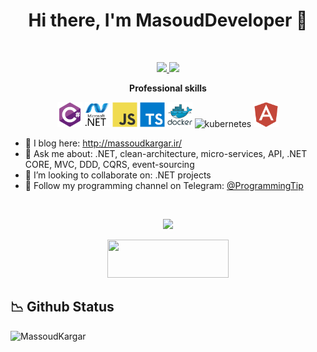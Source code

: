 <h1 align="center">Hi there, I'm MasoudDeveloper 👋</h1>

</br>

<p align="center">
 <a href="https://www.linkedin.com/in/massoud-kargar-531597202/" target="_blank">
  <img src="https://img.icons8.com/fluent/48/000000/linkedin.png" />
 </a>
  
 <a href="https://twitter.com/MasoudKargar_" target="_blank">
  <img src="https://img.icons8.com/fluent/48/000000/twitter.png" />
 </a>
</p>

<p align="center"> 
 <strong>
  Professional skills
  </strong>
</p>

<p align="center"> 
  <img src="https://raw.githubusercontent.com/devicons/devicon/master/icons/csharp/csharp-original.svg" alt="csharp" width="40" height="40" />
  <img src="https://raw.githubusercontent.com/devicons/devicon/master/icons/dot-net/dot-net-original-wordmark.svg" alt="dotnet" width="40" height="40" />
  <img src="https://raw.githubusercontent.com/devicons/devicon/master/icons/javascript/javascript-original.svg" alt="javascript" width="40" height="40" />
  <img src="https://raw.githubusercontent.com/devicons/devicon/master/icons/typescript/typescript-original.svg" alt="typescript" width="40" height="40" />
  <img src="https://raw.githubusercontent.com/devicons/devicon/master/icons/docker/docker-original-wordmark.svg" alt="docker" width="40" height="40" />
  <img src="https://img.icons8.com/color/48/000000/kubernetes.png" alt="kubernetes" width="43" height="43" />
  <img src="https://raw.githubusercontent.com/devicons/devicon/master/icons/angularjs/angularjs-plain.svg" alt="angular" width="40" height="40" />
</p>

- 📃 I blog here: http://massoudkargar.ir/
- 💬 Ask me about: .NET, clean-architecture, micro-services, API, .NET CORE, MVC, DDD, CQRS, event-sourcing
- 👯 I’m looking to collaborate on: .NET projects
- 👾 Follow my programming channel on Telegram: [@ProgrammingTip](https://t.me/MasoudDeveloper)

</br>

<p align="center">
 <a href="#" alt="MassoudKargar github stats">
  <img src="https://github-readme-stats.vercel.app/api?username=MassoudKargar&theme=tokyonight&show_icons=true" />
 </a>
</p>

<p align="center">
 <a href="https://www.buymeacoffee.com/masoudkargar" target="_blank">
  <img src="https://cdn.buymeacoffee.com/buttons/v2/default-orange.png" height="61" width="194" />
 </a>
</p>

<p align="center">
<h2>📉 Github Status</h2>
<img src="https://github-readme-stats.vercel.app/api/top-langs?username=MassoudKargar&show_icons=true&locale=en&layout=compact&theme=algolia" alt="MassoudKargar" height="242px" />
</p>
